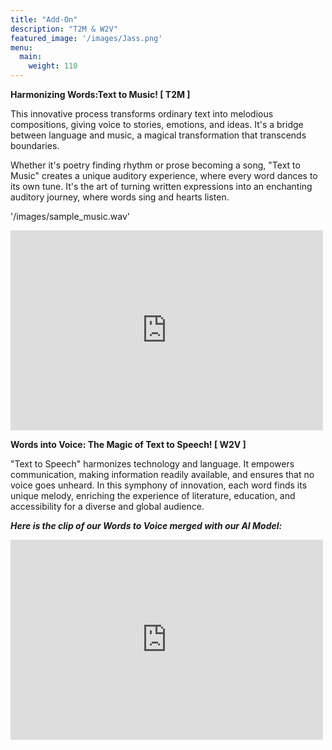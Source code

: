 ```yaml
---
title: "Add-On"
description: "T2M & W2V"
featured_image: '/images/Jass.png'
menu:
  main:
    weight: 110
---
```


**Harmonizing Words:Text to Music! [ T2M ]**

This innovative process transforms ordinary text into melodious compositions, giving voice to stories, emotions, and ideas. 
It's a bridge between language and music, a magical transformation that transcends boundaries. 

Whether it's poetry finding rhythm or prose becoming a song, "Text to Music" creates a unique auditory experience, where every word dances to its own tune.
It's the art of turning written expressions into an enchanting auditory journey, where words sing and hearts listen.

'/images/sample_music.wav'
<iframe width="500" height="320" src="https://www.youtube.com/embed/jy8-S13GVmA?version=3&loop=1&playlist=jy8-S13GVmA" title="YouTube video player" frameborder="0" allow="accelerometer; autoplay; clipboard-write; encrypted-media; gyroscope; picture-in-picture; web-share" allowfullscreen></iframe>

**Words into Voice: The Magic of Text to Speech! [ W2V ]**

"Text to Speech" harmonizes technology and language. It empowers communication, making information readily available, and ensures that no voice goes unheard. In this symphony of innovation, each word finds its unique melody, enriching the experience of literature, education, and accessibility for a diverse and global audience.

**_Here is the clip of our Words to Voice merged with our AI Model:_** 

<iframe width="500" height="320" src="https://www.youtube.com/embed/u8N_0nOzKf8?version=3&loop=1&playlist=u8N_0nOzKf8" title="YouTube video player" 
frameborder="0" allow="accelerometer; autoplay; clipboard-write; encrypted-media; gyroscope; picture-in-picture; web-share" allowfullscreen></iframe>

